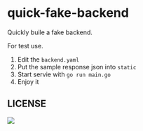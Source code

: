# quick-fake-backend

Quickly buile a fake backend.

For test use.

1. Edit the `backend.yaml`
2. Put the sample response json into `static`
3. Start servie with `go run main.go`
4. Enjoy it

## LICENSE

<a href="https://www.gnu.org/licenses/agpl-3.0.en.html">
<img src="https://www.gnu.org/graphics/agplv3-155x51.png">
</a>